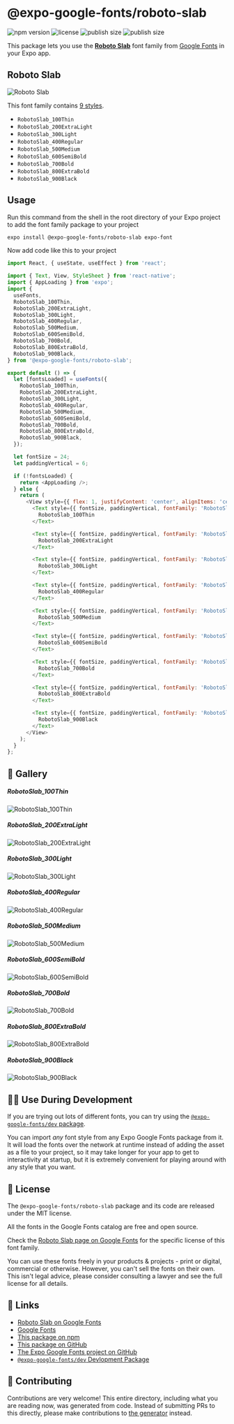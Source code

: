 # @expo-google-fonts/roboto-slab

![npm version](https://flat.badgen.net/npm/v/@expo-google-fonts/roboto-slab)
![license](https://flat.badgen.net/github/license/expo/google-fonts)
![publish size](https://flat.badgen.net/packagephobia/install/@expo-google-fonts/roboto-slab)
![publish size](https://flat.badgen.net/packagephobia/publish/@expo-google-fonts/roboto-slab)

This package lets you use the [**Roboto Slab**](https://fonts.google.com/specimen/Roboto+Slab) font family from [Google Fonts](https://fonts.google.com/) in your Expo app.

## Roboto Slab

![Roboto Slab](./font-family.png)

This font family contains [9 styles](#-gallery).

- `RobotoSlab_100Thin`
- `RobotoSlab_200ExtraLight`
- `RobotoSlab_300Light`
- `RobotoSlab_400Regular`
- `RobotoSlab_500Medium`
- `RobotoSlab_600SemiBold`
- `RobotoSlab_700Bold`
- `RobotoSlab_800ExtraBold`
- `RobotoSlab_900Black`

## Usage

Run this command from the shell in the root directory of your Expo project to add the font family package to your project
```sh
expo install @expo-google-fonts/roboto-slab expo-font
```

Now add code like this to your project
```js
import React, { useState, useEffect } from 'react';

import { Text, View, StyleSheet } from 'react-native';
import { AppLoading } from 'expo';
import {
  useFonts,
  RobotoSlab_100Thin,
  RobotoSlab_200ExtraLight,
  RobotoSlab_300Light,
  RobotoSlab_400Regular,
  RobotoSlab_500Medium,
  RobotoSlab_600SemiBold,
  RobotoSlab_700Bold,
  RobotoSlab_800ExtraBold,
  RobotoSlab_900Black,
} from '@expo-google-fonts/roboto-slab';

export default () => {
  let [fontsLoaded] = useFonts({
    RobotoSlab_100Thin,
    RobotoSlab_200ExtraLight,
    RobotoSlab_300Light,
    RobotoSlab_400Regular,
    RobotoSlab_500Medium,
    RobotoSlab_600SemiBold,
    RobotoSlab_700Bold,
    RobotoSlab_800ExtraBold,
    RobotoSlab_900Black,
  });

  let fontSize = 24;
  let paddingVertical = 6;

  if (!fontsLoaded) {
    return <AppLoading />;
  } else {
    return (
      <View style={{ flex: 1, justifyContent: 'center', alignItems: 'center' }}>
        <Text style={{ fontSize, paddingVertical, fontFamily: 'RobotoSlab_100Thin' }}>
          RobotoSlab_100Thin
        </Text>

        <Text style={{ fontSize, paddingVertical, fontFamily: 'RobotoSlab_200ExtraLight' }}>
          RobotoSlab_200ExtraLight
        </Text>

        <Text style={{ fontSize, paddingVertical, fontFamily: 'RobotoSlab_300Light' }}>
          RobotoSlab_300Light
        </Text>

        <Text style={{ fontSize, paddingVertical, fontFamily: 'RobotoSlab_400Regular' }}>
          RobotoSlab_400Regular
        </Text>

        <Text style={{ fontSize, paddingVertical, fontFamily: 'RobotoSlab_500Medium' }}>
          RobotoSlab_500Medium
        </Text>

        <Text style={{ fontSize, paddingVertical, fontFamily: 'RobotoSlab_600SemiBold' }}>
          RobotoSlab_600SemiBold
        </Text>

        <Text style={{ fontSize, paddingVertical, fontFamily: 'RobotoSlab_700Bold' }}>
          RobotoSlab_700Bold
        </Text>

        <Text style={{ fontSize, paddingVertical, fontFamily: 'RobotoSlab_800ExtraBold' }}>
          RobotoSlab_800ExtraBold
        </Text>

        <Text style={{ fontSize, paddingVertical, fontFamily: 'RobotoSlab_900Black' }}>
          RobotoSlab_900Black
        </Text>
      </View>
    );
  }
};

```

## 🔡 Gallery

##### RobotoSlab_100Thin
![RobotoSlab_100Thin](./RobotoSlab_100Thin.ttf.png)

##### RobotoSlab_200ExtraLight
![RobotoSlab_200ExtraLight](./RobotoSlab_200ExtraLight.ttf.png)

##### RobotoSlab_300Light
![RobotoSlab_300Light](./RobotoSlab_300Light.ttf.png)

##### RobotoSlab_400Regular
![RobotoSlab_400Regular](./RobotoSlab_400Regular.ttf.png)

##### RobotoSlab_500Medium
![RobotoSlab_500Medium](./RobotoSlab_500Medium.ttf.png)

##### RobotoSlab_600SemiBold
![RobotoSlab_600SemiBold](./RobotoSlab_600SemiBold.ttf.png)

##### RobotoSlab_700Bold
![RobotoSlab_700Bold](./RobotoSlab_700Bold.ttf.png)

##### RobotoSlab_800ExtraBold
![RobotoSlab_800ExtraBold](./RobotoSlab_800ExtraBold.ttf.png)

##### RobotoSlab_900Black
![RobotoSlab_900Black](./RobotoSlab_900Black.ttf.png)


## 👩‍💻 Use During Development

If you are trying out lots of different fonts, you can try using the [`@expo-google-fonts/dev` package](https://github.com/expo/google-fonts/tree/master/font-packages/dev#readme).

You can import *any* font style from any Expo Google Fonts package from it. It will load the fonts
over the network at runtime instead of adding the asset as a file to your project, so it may take longer
for your app to get to interactivity at startup, but it is extremely convenient
for playing around with any style that you want.

## 📖 License

The `@expo-google-fonts/roboto-slab` package and its code are released under the MIT license.

All the fonts in the Google Fonts catalog are free and open source.

Check the [Roboto Slab page on Google Fonts](https://fonts.google.com/specimen/Roboto+Slab) for the specific license of this font family.

You can use these fonts freely in your products & projects - print or digital, commercial or otherwise. However, you can't sell the fonts on their own. This isn't legal advice, please consider consulting a lawyer and see the full license for all details.

## 🔗 Links

- [Roboto Slab on Google Fonts](https://fonts.google.com/specimen/Roboto+Slab)
- [Google Fonts](https://fonts.google.com/)
- [This package on npm](https://www.npmjs.com/package/@expo-google-fonts/roboto-slab)
- [This package on GitHub](https://github.com/expo/google-fonts/tree/master/font-packages/roboto-slab)
- [The Expo Google Fonts project on GitHub](https://github.com/expo/google-fonts)
- [`@expo-google-fonts/dev` Devlopment Package](https://github.com/expo/google-fonts/tree/master/font-packages/dev)

## 🤝 Contributing

Contributions are very welcome! This entire directory, including what you are reading now, was generated from code. Instead of submitting PRs to this directly, please make contributions to [the generator](https://github.com/expo/google-fonts/tree/master/packages/generator) instead.
